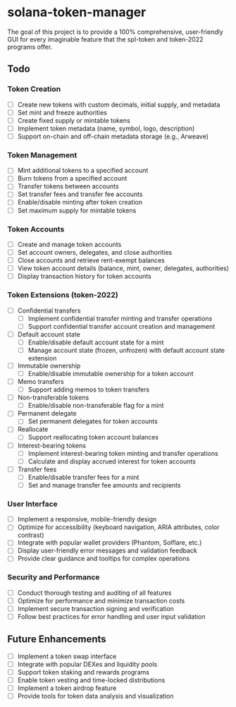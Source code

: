 # solana-token-manager

The goal of this project is to provide a 100% comprehensive, user-friendly GUI for every imaginable feature that the spl-token and token-2022 programs offer.

## Todo

### Token Creation

- [ ] Create new tokens with custom decimals, initial supply, and metadata
- [ ] Set mint and freeze authorities
- [ ] Create fixed supply or mintable tokens
- [ ] Implement token metadata (name, symbol, logo, description)
- [ ] Support on-chain and off-chain metadata storage (e.g., Arweave)

### Token Management

- [ ] Mint additional tokens to a specified account
- [ ] Burn tokens from a specified account
- [ ] Transfer tokens between accounts
- [ ] Set transfer fees and transfer fee accounts
- [ ] Enable/disable minting after token creation
- [ ] Set maximum supply for mintable tokens

### Token Accounts

- [ ] Create and manage token accounts
- [ ] Set account owners, delegates, and close authorities
- [ ] Close accounts and retrieve rent-exempt balances
- [ ] View token account details (balance, mint, owner, delegates, authorities)
- [ ] Display transaction history for token accounts

### Token Extensions (token-2022)

- [ ] Confidential transfers
  - [ ] Implement confidential transfer minting and transfer operations
  - [ ] Support confidential transfer account creation and management
- [ ] Default account state
  - [ ] Enable/disable default account state for a mint
  - [ ] Manage account state (frozen, unfrozen) with default account state extension
- [ ] Immutable ownership
  - [ ] Enable/disable immutable ownership for a token account
- [ ] Memo transfers
  - [ ] Support adding memos to token transfers
- [ ] Non-transferable tokens
  - [ ] Enable/disable non-transferable flag for a mint
- [ ] Permanent delegate
  - [ ] Set permanent delegates for token accounts
- [ ] Reallocate
  - [ ] Support reallocating token account balances
- [ ] Interest-bearing tokens
  - [ ] Implement interest-bearing token minting and transfer operations
  - [ ] Calculate and display accrued interest for token accounts
- [ ] Transfer fees
  - [ ] Enable/disable transfer fees for a mint
  - [ ] Set and manage transfer fee amounts and recipients

### User Interface

- [ ] Implement a responsive, mobile-friendly design
- [ ] Optimize for accessibility (keyboard navigation, ARIA attributes, color contrast)
- [ ] Integrate with popular wallet providers (Phantom, Solflare, etc.)
- [ ] Display user-friendly error messages and validation feedback
- [ ] Provide clear guidance and tooltips for complex operations

### Security and Performance

- [ ] Conduct thorough testing and auditing of all features
- [ ] Optimize for performance and minimize transaction costs
- [ ] Implement secure transaction signing and verification
- [ ] Follow best practices for error handling and user input validation

## Future Enhancements

- [ ] Implement a token swap interface
- [ ] Integrate with popular DEXes and liquidity pools
- [ ] Support token staking and rewards programs
- [ ] Enable token vesting and time-locked distributions
- [ ] Implement a token airdrop feature
- [ ] Provide tools for token data analysis and visualization
